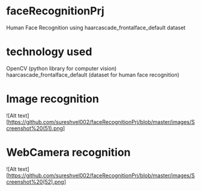 # faceRecognitionPrj
Human Face Recognition using haarcascade_frontalface_default dataset

# technology used
OpenCV (python library for computer vision)
haarcascade_frontalface_default (dataset for human face recognition)

# Image recognition
![Alt text] [https://github.com/sureshvel002/faceRecognitionPrj/blob/master/images/Screenshot%20(51).png]

# WebCamera recognition
![Alt text] [https://github.com/sureshvel002/faceRecognitionPrj/blob/master/images/Screenshot%20(52).png]
